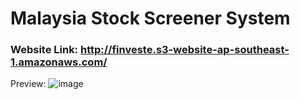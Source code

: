 # Malaysia Stock Screener System

### Website Link: http://finveste.s3-website-ap-southeast-1.amazonaws.com/

Preview:
![image](https://github.com/Edward-Ang/FInveste-Frontend/assets/64727838/23eaca47-7973-4fa6-a507-7301b5463ddd)
